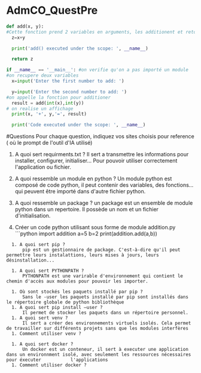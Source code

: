 # AdmCO_QuestPre
```python
def add(x, y):
#Cette fonction prend 2 variables en arguments, les additionent et retourne un message pour afficher le nom du module ou #l'operation a lieu, puis retroune le resultat de l'addition
  z=x+y

  print('add() executed under the scope: ', __name__)

  return z

if __name__ == '__main__': #on verifie qu'on a pas importé un module
#on recupere deux variables
  x=input('Enter the first number to add: ')

  y=input('Enter the second number to add: ')
#on appelle la fonction pour additioner
  result = add(int(x),int(y))
# on realise un affichage
  print(x, '+', y,'=', result)

  print('Code executed under the scope: ', __name__)
```
#Questions
Pour chaque question, indiquez vos sites choisis pour reference ( où le prompt de l'outil d'IA utilisé)

  1. A quoi sert requirments.txt ?
    Il sert a transmettre les informations pour installer, configurer, initialiser... Pour pouvoir utiliser correctement l'application ou fichier.

  1. A quoi ressemble un module en python ?
      Un module python est composé de code python, il peut contenir des variables, des fonctions... qui peuvent être importé dans d'autre fichier python.
     
  1. A quoi ressemble un package ?
      un package est un ensemble de module python dans un repertoire. Il possède un nom et un fichier d'initialisation.
     
  1. Créer un code python utilisant sous forme de module addition.py
    ```python
import addition
a=5
b=2
print(addition.add(a,b))

```
  1. A quoi sert pip ? 
      pip est un gestionnaire de package. C'est-à-dire qu'il peut permettre leurs instalattions, leurs mises à jours, leurs désinstallation...

  1. A quoi sert PYTHONPATH ?
      PYTHONPATH est une varirable d'environnement qui contient le chemin d'accès aux modules pour pouvoir les importer.

  1. Où sont stockés les paquets installé par pip ?
      Sans le -user les paquets installé par pip sont installés dans le répertoire globale de python bibliothèque 
  1. A quoi sert pip install –user ? 
      Il permet de stocker les paquets dans un répertoire personnel.
  1. A quoi sert venv ? 
      Il sert a créer des environnements virtuels isolés. Cela permet de travailler sur différents projets sans que les modules interfères 
  1. Comment utiliser venv ?

  1. A quoi sert docker ?
      Un docker est un conteneur, il sert à executer une application dans un environnment isolé, avec seulement les ressources nécessaires pour éxecuter           l'applications
  1. Comment utiliser docker ?

